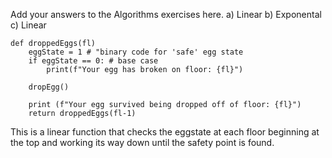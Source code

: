 Add your answers to the Algorithms exercises here.
a) Linear
b) Exponental
c) Linear

    def droppedEggs(fl)
        eggState = 1 # "binary code for 'safe' egg state
        if eggState == 0: # base case
            print(f"Your egg has broken on floor: {fl}")
        
        dropEgg()

        print (f"Your egg survived being dropped off of floor: {fl}")
        return droppedEggs(fl-1)

This is a linear function that checks the eggstate at each floor
beginning at the top and working its way down until the safety
point is found.